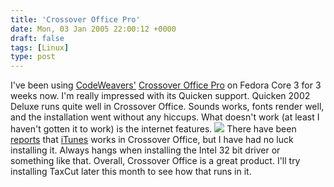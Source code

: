 ```yaml
---
title: 'Crossover Office Pro'
date: Mon, 03 Jan 2005 22:00:12 +0000
draft: false
tags: [Linux]
type: post
---
```


I've been using [CodeWeavers'](http://www.codeweavers.com/) [Crossover Office Pro](http://www.codeweavers.com/site/products/cxoffice/) on Fedora Core 3 for 3 weeks now. I'm really impressed with its Quicken support. Quicken 2002 Deluxe runs quite well in Crossover Office. Sounds works, fonts render well, and the installation went without any hiccups. What doesn't work (at least I haven't gotten it to work) is the internet features. [![](http://jroller.com/resources/jmrodri/quicken_main_small.png)](http://jroller.com/resources/jmrodri/quicken_main.png) There have been [reports](http://www.codeweavers.com/site/compatibility/browse/name?app_id=134) that [iTunes](http://www.apple.com/itunes) works in Crossover Office, but I have had no luck installing it. Always hangs when installing the Intel 32 bit driver or something like that. Overall, Crossover Office is a great product. I'll try installing TaxCut later this month to see how that runs in it.